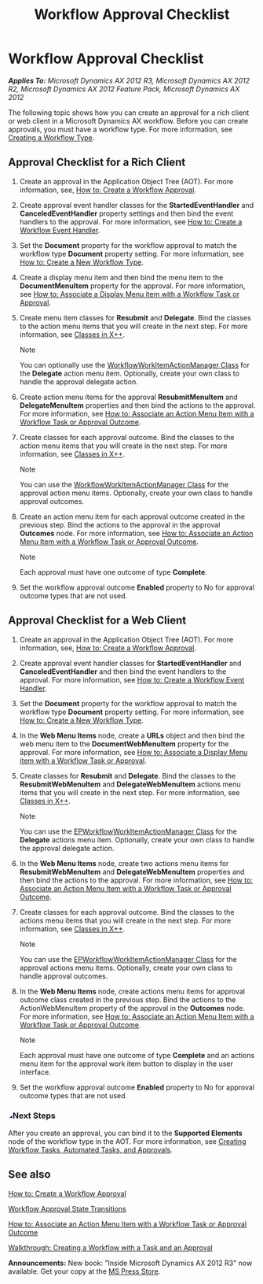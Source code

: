 ﻿---
title: Workflow Approval Checklist
TOCTitle: Workflow Approval Checklist
ms:assetid: b5e2c0ec-68b8-4047-88fc-d0ff6b77a371
ms:mtpsurl: https://msdn.microsoft.com/en-us/library/Cc636485(v=AX.60)
ms:contentKeyID: 35249814
ms.date: 05/18/2015
mtps_version: v=AX.60
---

# Workflow Approval Checklist 


_**Applies To:** Microsoft Dynamics AX 2012 R3, Microsoft Dynamics AX 2012 R2, Microsoft Dynamics AX 2012 Feature Pack, Microsoft Dynamics AX 2012_

The following topic shows how you can create an approval for a rich client or web client in a Microsoft Dynamics AX workflow. Before you can create approvals, you must have a workflow type. For more information, see [Creating a Workflow Type](creating-a-workflow-type.md).

## Approval Checklist for a Rich Client

1.  Create an approval in the Application Object Tree (AOT). For more information, see, [How to: Create a Workflow Approval](how-to-create-a-workflow-approval.md).

2.  Create approval event handler classes for the **StartedEventHandler** and **CanceledEventHandler** property settings and then bind the event handlers to the approval. For more information, see [How to: Create a Workflow Event Handler](how-to-create-a-workflow-event-handler.md).

3.  Set the **Document** property for the workflow approval to match the workflow type **Document** property setting. For more information, see [How to: Create a New Workflow Type](how-to-create-a-new-workflow-type.md).

4.  Create a display menu item and then bind the menu item to the **DocumentMenuItem** property for the approval. For more information, see [How to: Associate a Display Menu item with a Workflow Task or Approval](how-to-associate-a-display-menu-item-with-a-workflow-task-or-approval.md).

5.  Create menu item classes for **Resubmit** and **Delegate**. Bind the classes to the action menu items that you will create in the next step. For more information, see [Classes in X++](classes-in-x.md).
    

    > [!NOTE]
    > <P>You can optionally use the <A href="https://msdn.microsoft.com/en-us/library/gg815458(v=ax.60)">WorkflowWorkItemActionManager Class</A> for the <STRONG>Delegate</STRONG> action menu item. Optionally, create your own class to handle the approval delegate action.</P>



6.  Create action menu items for the approval **ResubmitMenuItem** and **DelegateMenuItem** properties and then bind the actions to the approval. For more information, see [How to: Associate an Action Menu Item with a Workflow Task or Approval Outcome](how-to-associate-an-action-menu-item-with-a-workflow-task-or-approval-outcome.md).

7.  Create classes for each approval outcome. Bind the classes to the action menu items that you will create in the next step. For more information, see [Classes in X++](classes-in-x.md).
    

    > [!NOTE]
    > <P>You can use the <A href="https://msdn.microsoft.com/en-us/library/gg815458(v=ax.60)">WorkflowWorkItemActionManager Class</A> for the approval action menu items. Optionally, create your own class to handle approval outcomes.</P>



8.  Create an action menu item for each approval outcome created in the previous step. Bind the actions to the approval in the approval **Outcomes** node. For more information, see [How to: Associate an Action Menu Item with a Workflow Task or Approval Outcome](how-to-associate-an-action-menu-item-with-a-workflow-task-or-approval-outcome.md).
    

    > [!NOTE]
    > <P>Each approval must have one outcome of type <STRONG>Complete</STRONG>.</P>



9.  Set the workflow approval outcome **Enabled** property to No for approval outcome types that are not used.

## Approval Checklist for a Web Client

1.  Create an approval in the Application Object Tree (AOT). For more information, see, [How to: Create a Workflow Approval](how-to-create-a-workflow-approval.md).

2.  Create approval event handler classes for **StartedEventHandler** and **CanceledEventHandler** and then bind the event handlers to the approval. For more information, see [How to: Create a Workflow Event Handler](how-to-create-a-workflow-event-handler.md).

3.  Set the **Document** property for the workflow approval to match the workflow type **Document** property setting. For more information, see [How to: Create a New Workflow Type](how-to-create-a-new-workflow-type.md).

4.  In the **Web Menu Items** node, create a **URLs** object and then bind the web menu item to the **DocumentWebMenuItem** property for the approval. For more information, see [How to: Associate a Display Menu item with a Workflow Task or Approval](how-to-associate-a-display-menu-item-with-a-workflow-task-or-approval.md).

5.  Create classes for **Resubmit** and **Delegate**. Bind the classes to the **ResubmitWebMenuItem** and **DelegateWebMenuItem** actions menu items that you will create in the next step. For more information, see [Classes in X++](classes-in-x.md).
    

    > [!NOTE]
    > <P>You can use the <A href="https://msdn.microsoft.com/en-us/library/gg766887(v=ax.60)">EPWorkflowWorkItemActionManager Class</A> for the <STRONG>Delegate</STRONG> actions menu item. Optionally, create your own class to handle the approval delegate action.</P>



6.  In the **Web Menu Items** node, create two actions menu items for **ResubmitWebMenuItem** and **DelegateWebMenuItem** properties and then bind the actions to the approval. For more information, see [How to: Associate an Action Menu Item with a Workflow Task or Approval Outcome](how-to-associate-an-action-menu-item-with-a-workflow-task-or-approval-outcome.md).

7.  Create classes for each approval outcome. Bind the classes to the actions menu items that you will create in the next step. For more information, see [Classes in X++](classes-in-x.md).
    

    > [!NOTE]
    > <P>You can use the <A href="https://msdn.microsoft.com/en-us/library/gg766887(v=ax.60)">EPWorkflowWorkItemActionManager Class</A> for the approval actions menu items. Optionally, create your own class to handle approval outcomes.</P>



8.  In the **Web Menu Items** node, create actions menu items for approval outcome class created in the previous step. Bind the actions to the ActionWebMenuItem property of the approval in the **Outcomes** node. For more information, see [How to: Associate an Action Menu Item with a Workflow Task or Approval Outcome](how-to-associate-an-action-menu-item-with-a-workflow-task-or-approval-outcome.md).
    

    > [!NOTE]
    > <P>Each approval must have one outcome of type <STRONG>Complete</STRONG> and an actions menu item for the approval work item button to display in the user interface.</P>



9.  Set the workflow approval outcome **Enabled** property to No for approval outcome types that are not used.

### ![Cc636485.collapse\_all(en-us,AX.60).gif](images/Gg863931.collapse_all(en-us,AX.60).gif "Cc636485.collapse_all(en-us,AX.60).gif")Next Steps

After you create an approval, you can bind it to the **Supported Elements** node of the workflow type in the AOT. For more information, see [Creating Workflow Tasks, Automated Tasks, and Approvals](creating-workflow-tasks-automated-tasks-and-approvals.md).

## See also

[How to: Create a Workflow Approval](how-to-create-a-workflow-approval.md)

[Workflow Approval State Transitions](workflow-approval-state-transitions.md)

[How to: Associate an Action Menu Item with a Workflow Task or Approval Outcome](how-to-associate-an-action-menu-item-with-a-workflow-task-or-approval-outcome.md)

[Walkthrough: Creating a Workflow with a Task and an Approval](walkthrough-creating-a-workflow-with-a-task-and-an-approval.md)

  
**Announcements:** New book: "Inside Microsoft Dynamics AX 2012 R3" now available. Get your copy at the [MS Press Store](https://www.microsoftpressstore.com/store/inside-microsoft-dynamics-ax-2012-r3-9780735685109).

